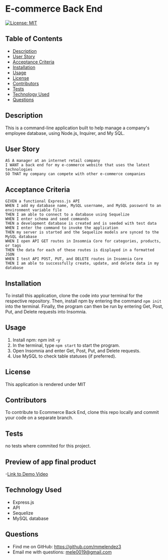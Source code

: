 # E-commerce Back End

  
  [![License: MIT](https://img.shields.io/badge/License-MIT-yellow.svg)](https://opensource.org/licenses/MIT)

  ## Table of Contents
- [Description](#description)
- [User Story](#user-story)
- [Acceptance Criteria](#acceptance-criteria)
- [Installation](#installation)
- [Usage](#usage)
- [License](#license)
- [Contributors](#contributors)
- [Tests](#tests)
- [Technology Used](#technology-used)
- [Questions](#questions)

## Description
This is a command-line application built to help manage a company's employee database, using Node.js, Inquirer, and My SQL.

## User Story
```
AS A manager at an internet retail company
I WANT a back end for my e-commerce website that uses the latest technologies
SO THAT my company can compete with other e-commerce companies
```

## Acceptance Criteria
```
GIVEN a functional Express.js API
WHEN I add my database name, MySQL username, and MySQL password to an environment variable file
THEN I am able to connect to a database using Sequelize
WHEN I enter schema and seed commands
THEN a development database is created and is seeded with test data
WHEN I enter the command to invoke the application
THEN my server is started and the Sequelize models are synced to the MySQL database
WHEN I open API GET routes in Insomnia Core for categories, products, or tags
THEN the data for each of these routes is displayed in a formatted JSON
WHEN I test API POST, PUT, and DELETE routes in Insomnia Core
THEN I am able to successfully create, update, and delete data in my database
```



## Installation

To install this application, clone the code into your terminal for the respective repository. Then, install npm by entering the command ```npm init```  into the terminal. Finally, the program can then be run by entering Get, Post, Put, and Delete requests into Insomnia.

 
## Usage
1. Install npm: npm init -y
2. In the terminal, type ```npm start``` to start the program.
3. Open Insomnia and enter Get, Post, Put, and Delete requests.
4. Use MySQL to check table statuses (if preferred).

## License
This application is rendered under MIT

## Contributors
To contribute to Ecommerce Back End, clone this repo locally and commit your code on a separate branch.
  


## Tests
no tests where commited for this project.

## Preview of app final product

  -[Link to Demo Video](https://drive.google.com/file/d/15-HvIFhoWcGY9_lBA6TVgbQRoH7rMelJ/view)


 

## Technology Used
- Express.js
- API
- Sequelize
- MySQL database

## Questions
- Find me on GitHub: https://github.com/mmelendez3
- Email me with questions: mele0019@gmail.com